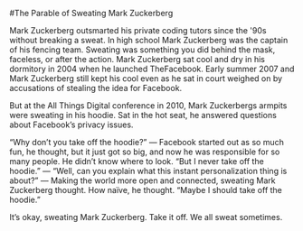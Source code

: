 #The Parable of Sweating Mark Zuckerberg

Mark Zuckerberg outsmarted his private coding tutors since the '90s without breaking a sweat. In high school Mark Zuckerberg was the captain of his fencing team. Sweating was something you did behind the mask, faceless, or after the action. Mark Zuckerberg sat cool and dry in his dormitory in 2004 when he launched TheFacebook. Early summer 2007 and Mark Zuckerberg still kept his cool even as he sat in court weighed on by accusations of stealing the idea for Facebook.  

But at the All Things Digital conference in 2010, Mark Zuckerbergs armpits were sweating in his hoodie. Sat in the hot seat, he answered questions about Facebook’s privacy issues.

“Why don’t you take off the hoodie?” — Facebook started out as so much fun, he thought, but it just got so big, and now he was responsible for so many people. He didn’t know where to look. “But I never take off the hoodie.” — “Well, can you explain what this instant personalization thing is about?” — Making the world more open and connected, sweating Mark Zuckerberg thought. How naïve, he thought. “Maybe I should take off the hoodie.” 

It’s okay, sweating Mark Zuckerberg. Take it off. We all sweat sometimes.
